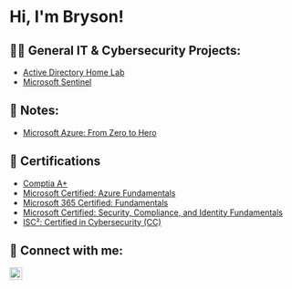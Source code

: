 <h1>Hi, I'm Bryson!

<h2>👨‍💻 General IT & Cybersecurity Projects:</h2>


  - [Active Directory Home Lab](https://github.com/bjones-01/ActiveDirectoryLab)
  - [Microsoft Sentinel](https://github.com/joshmadakor1/Algorithms-Practice)

<h2>📝 Notes:</h2>

  - [Microsoft Azure: From Zero to Hero](https://github/bjones-01/AzureZerotoHero)
  

<h2>📄 Certifications</h2>

- [Comptia A+](https://www.credly.com/badges/03dd1fc9-bb21-48ce-b282-93000ba8eedd/public_url)
- [Microsoft Certified: Azure Fundamentals](https://www.credly.com/badges/6f01eeb4-d799-4aa6-8ce5-5dcc09348dcb/public_url)
- [Microsoft 365 Certified: Fundamentals](https://www.credly.com/badges/89774e91-ef0a-474f-82c2-b484f1b2866b/public_url)
- [Microsoft Certified: Security, Compliance, and Identity Fundamentals](https://www.credly.com/badges/7192705b-819f-4444-84f8-84ed39113608/public_url)
- [ISC²: Certified in Cybersecurity (CC)](https://www.credly.com/badges/20c64c42-e4c9-4e7e-8260-7e42470d4650/public_url)
 



<h2> 🤳 Connect with me:</h2>


[<img align="left" alt="BrysonJones | LinkedIn" width="22px" src="https://cdn.jsdelivr.net/npm/simple-icons@v3/icons/linkedin.svg" />][linkedin]



[linkedin]: https://www.linkedin.com/in/brysjones/

<!--
**joshmadakor1/joshmadakor1** is a ✨ _special_ ✨ repository because its `README.md` (this file) appears on your GitHub profile.

Here are some ideas to get you started:

- 🔭 I’m currently working on ...
- 🌱 I’m currently learning ...
- 👯 I’m looking to collaborate on ...
- 🤔 I’m looking for help with ...
- 💬 Ask me about ...
- 📫 How to reach me: ...
- 😄 Pronouns: ...
- ⚡ Fun fact: ...
-->
